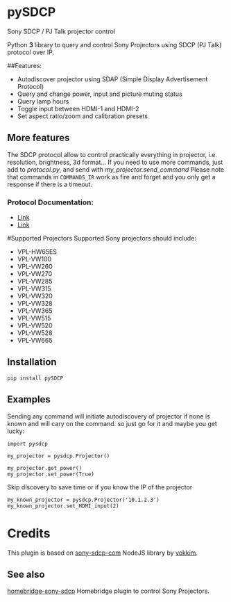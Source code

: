  # pySDCP
Sony SDCP / PJ Talk projector control 

Python **3** library to query and control Sony Projectors using SDCP (PJ Talk) protocol over IP.

##Features:
* Autodiscover projector using SDAP (Simple Display Advertisement Protocol)
* Query and change power, input and picture muting status
* Query lamp hours
* Toggle input between HDMI-1 and HDMI-2
* Set aspect ratio/zoom and calibration presets

## More features
The SDCP protocol allow to control practically everything in projector, i.e. resolution, brightness, 3d format...
If you need to use more commands, just add to _protocol.py_, and send with _my_projector._send_command__
Please note that commands in `COMMANDS_IR` work as fire and forget and you only get a response if there is a timeout.

### Protocol Documentation:
* [Link](https://www.digis.ru/upload/iblock/f5a/VPL-VW320,%20VW520_ProtocolManual.pdf)
* [Link](https://docs.sony.com/release//VW100_protocol.pdf)


#Supported Projectors
Supported Sony projectors should include:
* VPL-HW65ES
* VPL-VW100
* VPL-VW260
* VPL-VW270
* VPL-VW285
* VPL-VW315
* VPL-VW320
* VPL-VW328
* VPL-VW365
* VPL-VW515
* VPL-VW520
* VPL-VW528
* VPL-VW665



## Installation 
```pip install pySDCP```

## Examples


Sending any command will initiate autodiscovery of projector if none is known and will cary on the command. so just go for it and maybe you get lucky:
```
import pysdcp

my_projector = pysdcp.Projector()

my_projector.get_power()
my_projector.set_power(True)
```

Skip discovery to save time or if you know the IP of the projector
```
my_known_projector = pysdcp.Projector('10.1.2.3')
my_known_projector.set_HDMI_input(2)
```

# Credits
This plugin is based on [sony-sdcp-com](https://github.com/vokkim/sony-sdcp-com) NodeJS library by [vokkim](https://github.com/vokkim).

## See also
 [homebridge-sony-sdcp](https://github.com/Galala7/homebridge-sony-sdcp) Homebridge plugin to control Sony Projectors.
 
